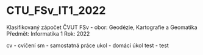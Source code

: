 # CTU_FSv_IT1_2022
Klasifikovaný zápočet ČVUT FSv - obor: Geodézie, Kartografie a Geomatika
Předmět: Informatika 1 Rok: 2022

cv   - cvičení
sm   - samostatná práce
ukol - domácí úkol
test - test
